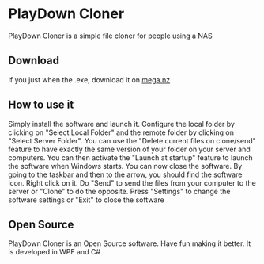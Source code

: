 # PlayDown Cloner

PlayDown Cloner is a simple file cloner for people using a NAS

## Download

If you just when the .exe, download it on [mega.nz](https://mega.nz/#!YlZRBCBC!dR4zfaqFOgG0R2GkTCzSU9dxHXITk_XZwu5V7bqe64E)

## How to use it

Simply install the software and launch it. Configure the local folder by clicking on "Select Local Folder" and the remote folder by clicking on "Select Server Folder". You can use the "Delete current files on clone/send" feature to have exactly the same version of your folder on your server and computers. You can then activate the "Launch at startup" feature to launch the software when Windows starts. You can now close the software. By going to the taskbar and then to the arrow, you should find the software icon. Right click on it. Do "Send" to send the files from your computer to the server or "Clone" to do the opposite. Press "Settings" to change the software settings or "Exit" to close the software

## Open Source

PlayDown Cloner is an Open Source software. Have fun making it better. It is developed in WPF and C#
